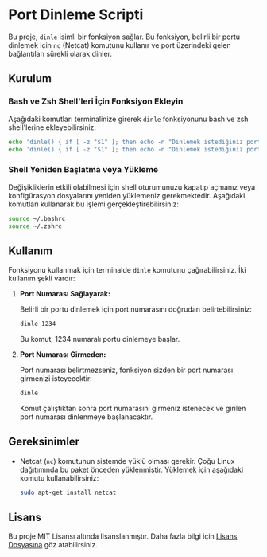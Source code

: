 # Port Dinleme Scripti

Bu proje, `dinle` isimli bir fonksiyon sağlar. Bu fonksiyon, belirli bir portu dinlemek için `nc` (Netcat) komutunu kullanır ve port üzerindeki gelen bağlantıları sürekli olarak dinler.

## Kurulum

### Bash ve Zsh Shell'leri İçin Fonksiyon Ekleyin

Aşağıdaki komutları terminalinize girerek `dinle` fonksiyonunu bash ve zsh shell'lerine ekleyebilirsiniz:

```bash
echo 'dinle() { if [ -z "$1" ]; then echo -n "Dinlemek istediğiniz portu girin: "; read port; else port=$1; fi; echo "nc -lvnp $port ile dinleniyor..."; while true; do nc -lvnp $port; done; }' >> ~/.bashrc
echo 'dinle() { if [ -z "$1" ]; then echo -n "Dinlemek istediğiniz portu girin: "; read port; else port=$1; fi; echo "nc -lvnp $port ile dinleniyor..."; while true; do nc -lvnp $port; done; }' >> ~/.zshrc
```

### Shell Yeniden Başlatma veya Yükleme

Değişikliklerin etkili olabilmesi için shell oturumunuzu kapatıp açmanız veya konfigürasyon dosyalarını yeniden yüklemeniz gerekmektedir. Aşağıdaki komutları kullanarak bu işlemi gerçekleştirebilirsiniz:

```bash
source ~/.bashrc
source ~/.zshrc
```

## Kullanım

Fonksiyonu kullanmak için terminalde `dinle` komutunu çağırabilirsiniz. İki kullanım şekli vardır:

1. **Port Numarası Sağlayarak:**

   Belirli bir portu dinlemek için port numarasını doğrudan belirtebilirsiniz:

   ```bash
   dinle 1234
   ```

   Bu komut, 1234 numaralı portu dinlemeye başlar.

2. **Port Numarası Girmeden:**

   Port numarası belirtmezseniz, fonksiyon sizden bir port numarası girmenizi isteyecektir:

   ```bash
   dinle
   ```

   Komut çalıştıktan sonra port numarasını girmeniz istenecek ve girilen port numarası dinlenmeye başlanacaktır.

## Gereksinimler

- Netcat (`nc`) komutunun sistemde yüklü olması gerekir. Çoğu Linux dağıtımında bu paket önceden yüklenmiştir. Yüklemek için aşağıdaki komutu kullanabilirsiniz:

   ```bash
   sudo apt-get install netcat
   ```

## Lisans

Bu proje MIT Lisansı altında lisanslanmıştır. Daha fazla bilgi için [Lisans Dosyasına](LICENSE) göz atabilirsiniz.


